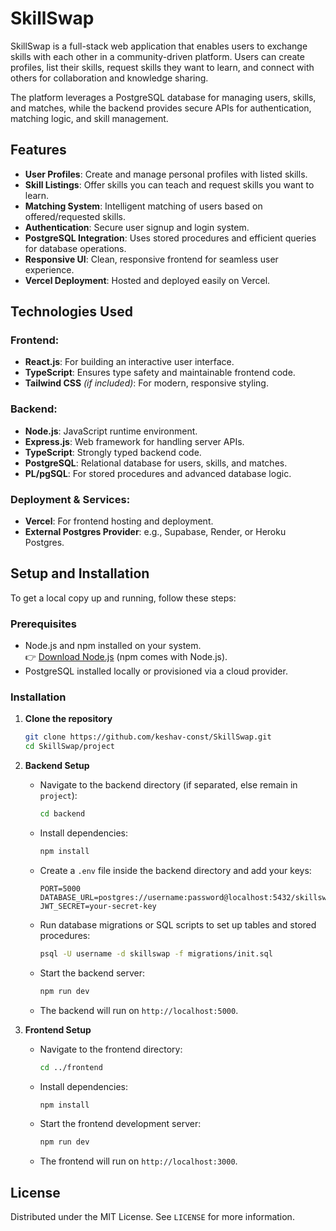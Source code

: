 # SkillSwap

SkillSwap is a full-stack web application that enables users to exchange skills with each other in a community-driven platform. Users can create profiles, list their skills, request skills they want to learn, and connect with others for collaboration and knowledge sharing.  

The platform leverages a PostgreSQL database for managing users, skills, and matches, while the backend provides secure APIs for authentication, matching logic, and skill management.

## Features

* **User Profiles**: Create and manage personal profiles with listed skills.  
* **Skill Listings**: Offer skills you can teach and request skills you want to learn.  
* **Matching System**: Intelligent matching of users based on offered/requested skills.  
* **Authentication**: Secure user signup and login system.  
* **PostgreSQL Integration**: Uses stored procedures and efficient queries for database operations.  
* **Responsive UI**: Clean, responsive frontend for seamless user experience.  
* **Vercel Deployment**: Hosted and deployed easily on Vercel.

## Technologies Used

### Frontend:
* **React.js**: For building an interactive user interface.  
* **TypeScript**: Ensures type safety and maintainable frontend code.  
* **Tailwind CSS** *(if included)*: For modern, responsive styling.  

### Backend:
* **Node.js**: JavaScript runtime environment.  
* **Express.js**: Web framework for handling server APIs.  
* **TypeScript**: Strongly typed backend code.  
* **PostgreSQL**: Relational database for users, skills, and matches.  
* **PL/pgSQL**: For stored procedures and advanced database logic.  

### Deployment & Services:
* **Vercel**: For frontend hosting and deployment.  
* **External Postgres Provider**: e.g., Supabase, Render, or Heroku Postgres.  

## Setup and Installation

To get a local copy up and running, follow these steps:

### Prerequisites
* Node.js and npm installed on your system.  
  👉 [Download Node.js](https://nodejs.org/) (npm comes with Node.js).  
* PostgreSQL installed locally or provisioned via a cloud provider.  

### Installation

1. **Clone the repository**
    ```sh
    git clone https://github.com/keshav-const/SkillSwap.git
    cd SkillSwap/project
    ```

2. **Backend Setup**
    * Navigate to the backend directory (if separated, else remain in `project`):
      ```sh
      cd backend
      ```
    * Install dependencies:
      ```sh
      npm install
      ```
    * Create a `.env` file inside the backend directory and add your keys:
      ```env
      PORT=5000
      DATABASE_URL=postgres://username:password@localhost:5432/skillswap
      JWT_SECRET=your-secret-key
      ```
    * Run database migrations or SQL scripts to set up tables and stored procedures:
      ```sh
      psql -U username -d skillswap -f migrations/init.sql
      ```
    * Start the backend server:
      ```sh
      npm run dev
      ```
    * The backend will run on `http://localhost:5000`.

3. **Frontend Setup**
    * Navigate to the frontend directory:
      ```sh
      cd ../frontend
      ```
    * Install dependencies:
      ```sh
      npm install
      ```
    * Start the frontend development server:
      ```sh
      npm run dev
      ```
    * The frontend will run on `http://localhost:3000`.


## License
Distributed under the MIT License. See `LICENSE` for more information.
